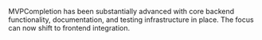 MVPCompletion has been substantially advanced with core backend functionality, documentation, and testing infrastructure in place. The focus can now shift to frontend integration.
